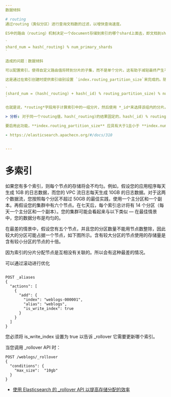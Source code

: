 ```yaml
---
数据倾斜

# routing
通过routing（类似分区）进行查询文档数的过滤，以增快查询速度。

ES中的路由（routing）机制决定一个document存储到索引的哪个shard上面去，即文档到shard的路由。计算公式为：

`
shard_num = hash(_routing) % num_primary_shards
`

造成的问题：数据倾斜

可以配置索引，使得自定义路由值将转到分片的子集，而不是单个分片。这有助于减轻最终产生不平衡群集的风险，同时还可以减少搜索的影响。routing相同的文档映射到集群分片的一个子集上，这样一方面可以减少查询的分片数，另一方面又可以在一定程度上防止数据倾斜。

这是通过在索引创建时提供索引级别设置 `index.routing_partition_size`来完成的。随着配置分区大小的增加，数据的分布越均匀，必须以每个请求搜索更多的分片为代价。

`
(shard_num = (hash(_routing) + hash(_id) % routing_partition_size) % num_primary_shards
`

也就是说，*routing*字段用于计算索引中的一组分片，然后使用 *_id*来选择该组内的分片。

> 分析: 对于同一个routing值，hash(_routing)的结果固定的，hash(_id) % routing_partition_size的结果有 routing_partition_size 个可能的值，两个组合在一起，对于同一个routing值的多个doc，也就能计算出 routing_partition_size 可能的shard了，即一个shard集合。

要启用此功能，**index.routing_partition_size** 应具有大于1且小于 **index.number_of_shards**的值。

- https://elasticsearch.apachecn.org/#/docs/310


---
```

# 多索引

如果您有多个索引，则每个节点的存储将会不均匀。例如，假设您的应用程序每天生成 1GB 的日志数据，而您的 VPC 流日志每天生成 10GB 的日志数据。对于这两个数据流，您按照每个分区不超过 50GB 的最佳实践，使用一个主分区和一个副本。再假设您的集群中有六个节点。在七天后，每个索引总计将有 14 个分区（每天一个主分区和一个副本）。您的集群可能会看起来与以下类似 — 在最佳情景中，您的数据分布是均匀的。

在最差的情景中，假设您有五个节点，并且您的分区数量不能用节点数整除，因此较大的分区可能占据一个节点，如下图所示。含有较大分区的节点使用的存储量是含有较小分区的节点的十倍。

因为索引的分片分配节点是互相没有关联的。所以会有这种最差的情况。

可以通过滚动进行优化


```shell script

POST _aliases
{
  "actions": [
    {
      "add": {
        "index": "weblogs-000001",
        "alias": "weblogs",
        "is_write_index": true
      }
    }
  ]
}

```

您必须将 is_write_index 设置为 true 以告诉 _rollover 它需要更新哪个索引。

当您调用 _rollover API 时：

```shell script
POST /weblogs/_rollover 
{
  "conditions": {
    "max_size":  "10gb"
  }
}
```

- [使用 Elasticsearch 的 _rollover API 以提高存储分配的效率](https://aws.amazon.com/cn/blogs/china/open-distro-for-elasticsearch-rollover-storage-best-practice/)

